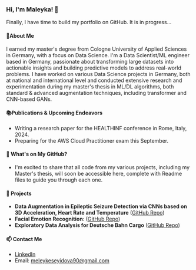 ### Hi, I'm  Maleyka! 👋

Finally, I have time to build my portfolio on GitHub. It is in progress...

#### 👤About Me
I earned my master's degree from Cologne University of Applied Sciences in Germany, with a focus on Data Science.
I'm a Data Scientist/ML engineer based in Germany, passionate about transforming large datasets
into actionable insights and building predictive models to address real-world problems.
I have worked on various Data Science projects in Germany, both at national and international
level and conducted extensive research and experimentation during my master's thesis in ML/DL 
algorithms, both standard & advanced augmentation techniques,  including transformer and CNN-based GANs.

#### 📚Publications & Upcoming Endeavors  

- Writing a research paper for the HEALTHINF conference in Rome, Italy, 2024.
- Preparing for the AWS Cloud Practitioner exam this September.
  

#### 🔗 What's on My GitHub?
- I'm excited to share that all code from my various projects, including my Master's thesis, will soon be accessible here,
complete with Readme files to guide you through each one.


#### 🌱 Projects
- **Data Augmentation in Epileptic Seizure Detection via CNNs based on 3D Acceleration, Heart Rate and Temperature** ([GitHub Repo](https://github.com/Maleyka-gh/Data_augmentation_in_epileptic_seizure_detection_viaCNNs]))
- **Facial Emotion Recognition**: ([GitHub Repo](https://github.com/Maleyka-gh/Facial_Emotion_Recognition))
- **Exploratory Data Analysis for Deutsche Bahn Cargo** ([GitHub Repo](https://github.com/Maleyka-gh/DB_Regio_EDA))


#### 📫 Contact Me
- [LinkedIn](https://www.linkedin.com/in/maleyka-s-0b2363227)
- Email: meleykeseyidova90@gmail.com



